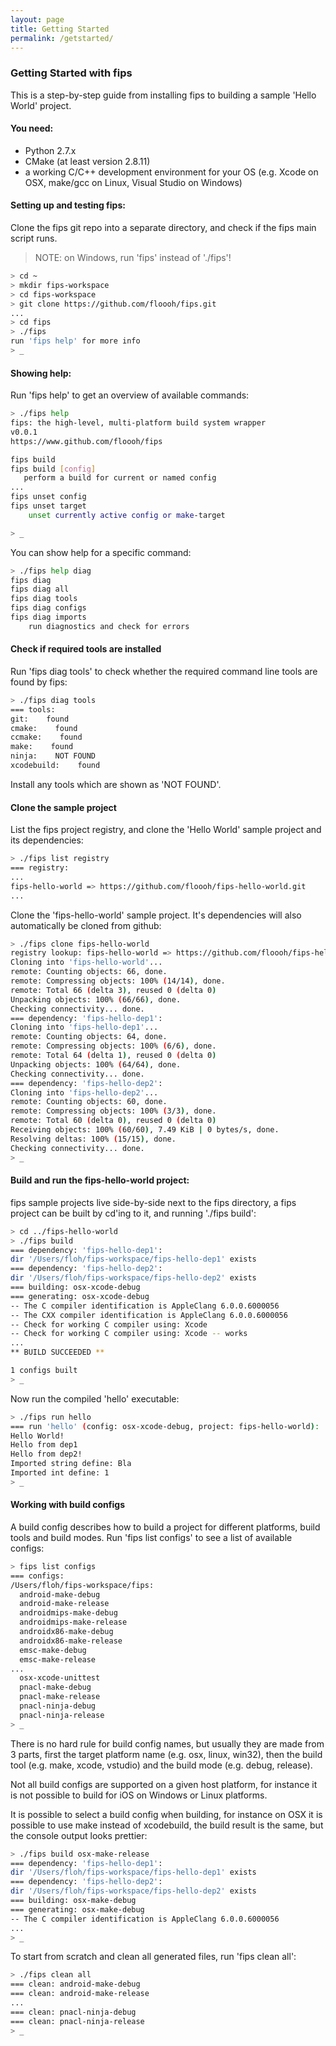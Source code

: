 ```yaml
---
layout: page
title: Getting Started 
permalink: /getstarted/
---
```


### Getting Started with fips

This is a step-by-step guide from installing fips to building a
sample 'Hello World' project.

#### You need:

* Python 2.7.x
* CMake (at least version 2.8.11)
* a working C/C++ development environment for your OS (e.g. Xcode on OSX,
make/gcc on Linux, Visual Studio on Windows)

#### Setting up and testing fips:

Clone the fips git repo into a separate directory, and check if the 
fips main script runs.

>NOTE: on Windows, run 'fips' instead of './fips'! 

```bash
> cd ~
> mkdir fips-workspace
> cd fips-workspace
> git clone https://github.com/floooh/fips.git
...
> cd fips
> ./fips
run 'fips help' for more info
> _
```

#### Showing help:

Run 'fips help' to get an overview of available commands:

```bash
> ./fips help
fips: the high-level, multi-platform build system wrapper
v0.0.1
https://www.github.com/floooh/fips

fips build
fips build [config]
   perform a build for current or named config
...
fips unset config
fips unset target
    unset currently active config or make-target

> _
```

You can show help for a specific command:

```bash
> ./fips help diag
fips diag
fips diag all
fips diag tools
fips diag configs
fips diag imports
    run diagnostics and check for errors
```

#### Check if required tools are installed

Run 'fips diag tools' to check whether the required command line
tools are found by fips:

```bash
> ./fips diag tools
=== tools:
git:    found
cmake:    found
ccmake:    found
make:    found
ninja:    NOT FOUND
xcodebuild:    found
```

Install any tools which are shown as 'NOT FOUND'.

#### Clone the sample project

List the fips project registry, and clone the 'Hello World' sample
project and its dependencies:

```bash
> ./fips list registry
=== registry:
...
fips-hello-world => https://github.com/floooh/fips-hello-world.git
...
```

Clone the 'fips-hello-world' sample project. It's dependencies will also
automatically be cloned from github:

```bash
> ./fips clone fips-hello-world
registry lookup: fips-hello-world => https://github.com/floooh/fips-hello-world.git
Cloning into 'fips-hello-world'...
remote: Counting objects: 66, done.
remote: Compressing objects: 100% (14/14), done.
remote: Total 66 (delta 3), reused 0 (delta 0)
Unpacking objects: 100% (66/66), done.
Checking connectivity... done.
=== dependency: 'fips-hello-dep1':
Cloning into 'fips-hello-dep1'...
remote: Counting objects: 64, done.
remote: Compressing objects: 100% (6/6), done.
remote: Total 64 (delta 1), reused 0 (delta 0)
Unpacking objects: 100% (64/64), done.
Checking connectivity... done.
=== dependency: 'fips-hello-dep2':
Cloning into 'fips-hello-dep2'...
remote: Counting objects: 60, done.
remote: Compressing objects: 100% (3/3), done.
remote: Total 60 (delta 0), reused 0 (delta 0)
Receiving objects: 100% (60/60), 7.49 KiB | 0 bytes/s, done.
Resolving deltas: 100% (15/15), done.
Checking connectivity... done.
> _
```

#### Build and run the fips-hello-world project:

fips sample projects live side-by-side next to the fips directory,
a fips project can be built by cd'ing to it, and running './fips build':

```bash
> cd ../fips-hello-world
> ./fips build
=== dependency: 'fips-hello-dep1':
dir '/Users/floh/fips-workspace/fips-hello-dep1' exists
=== dependency: 'fips-hello-dep2':
dir '/Users/floh/fips-workspace/fips-hello-dep2' exists
=== building: osx-xcode-debug
=== generating: osx-xcode-debug
-- The C compiler identification is AppleClang 6.0.0.6000056
-- The CXX compiler identification is AppleClang 6.0.0.6000056
-- Check for working C compiler using: Xcode
-- Check for working C compiler using: Xcode -- works
...
** BUILD SUCCEEDED **

1 configs built
> _
```

Now run the compiled 'hello' executable:

```bash
> ./fips run hello
=== run 'hello' (config: osx-xcode-debug, project: fips-hello-world):
Hello World!
Hello from dep1
Hello from dep2!
Imported string define: Bla
Imported int define: 1
> _
```

#### Working with build configs

A build config describes how to build a project for different 
platforms, build tools and build modes. Run 'fips list configs' to see
a list of available configs:

```bash
> fips list configs
=== configs:
/Users/floh/fips-workspace/fips:
  android-make-debug
  android-make-release
  androidmips-make-debug
  androidmips-make-release
  androidx86-make-debug
  androidx86-make-release
  emsc-make-debug
  emsc-make-release
...
  osx-xcode-unittest
  pnacl-make-debug
  pnacl-make-release
  pnacl-ninja-debug
  pnacl-ninja-release
> _
```

There is no hard rule for build config names, but usually they are made
from 3 parts, first the target platform name (e.g. osx, linux, win32), 
then the build tool (e.g. make, xcode, vstudio) and the build mode (e.g.
debug, release).

Not all build configs are supported on a given host platform, for instance it
is not possible to build for iOS on Windows or Linux platforms.

It is possible to select a build config when building, for instance on 
OSX it is possible to use make instead of xcodebuild, the build result
is the same, but the console output looks prettier:

```bash
> ./fips build osx-make-release
=== dependency: 'fips-hello-dep1':
dir '/Users/floh/fips-workspace/fips-hello-dep1' exists
=== dependency: 'fips-hello-dep2':
dir '/Users/floh/fips-workspace/fips-hello-dep2' exists
=== building: osx-make-debug
=== generating: osx-make-debug
-- The C compiler identification is AppleClang 6.0.0.6000056
...
> _
```

To start from scratch and clean all generated files, run 'fips clean all':

```bash
> ./fips clean all
=== clean: android-make-debug
=== clean: android-make-release
...
=== clean: pnacl-ninja-debug
=== clean: pnacl-ninja-release
> _
```


